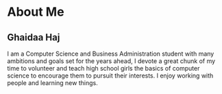 # About Me  
## Ghaidaa Haj
I am a Computer Science and Business Administration student with many ambitions and goals set for the years ahead, I devote a great chunk of my time to volunteer and teach high school girls the basics of computer science to encourage them to pursuit their interests. I enjoy working with people and learning new things.